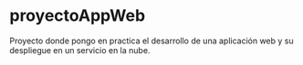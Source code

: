 # proyectoAppWeb
Proyecto donde pongo en practica el desarrollo de una aplicación web y su despliegue en un servicio en la nube.
